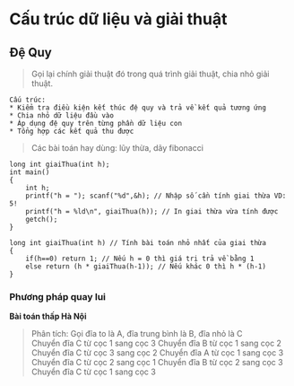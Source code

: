 # Cấu trúc dữ liệu và giải thuật
## Đệ Quy
> Gọi lại chính giải thuật đó trong quá trình giải thuật, chia nhỏ giải thuật.  

	Cấu trúc:  
	* Kiểm tra điều kiện kết thúc đệ quy và trả về kết quả tương ứng  
	* Chia nhỏ dữ liệu đầu vào  
	* Áp dụng đệ quy trên từng phần dữ liệu con  
	* Tổng hợp các kết quả thu được  


> Các bài toán hay dùng: lũy thừa, dãy fibonacci  

	long int giaiThua(int h);  
	int main()  
	{  
		int h;  
		printf("h = "); scanf("%d",&h); // Nhập số cần tính giai thừa VD: 5!  
		printf("h = %ld\n", giaiThua(h)); // In giai thừa vừa tính được  
		getch();  
	}  

	long int giaiThua(int h) // Tính bài toán nhỏ nhất của giai thừa  
	{  
		if(h==0) return 1; // Nếu h = 0 thì giá trị trả về bằng 1  
		else return (h * giaiThua(h-1)); // Nếu khác 0 thì h * (h-1)   
	}   
	
### Phương pháp quay lui
**Bài toán thấp Hà Nội**  
> Phân tích: Gọi đĩa to là A, đĩa trung bình là B, đĩa nhỏ là C  
> Chuyển đĩa C từ cọc 1 sang cọc 3
> Chuyển đĩa B từ cọc 1 sang cọc 2
> Chuyển đĩa C từ cọc 3 sang cọc 2 
> Chuyển đĩa A từ cọc 1 sang cọc 3
> Chuyển đĩa C từ cọc 2 sang cọc 1
> Chuyển đĩa B từ cọc 2 sang cọc 3
> Chuyển đĩa C từ cọc 1 sang cọc 3